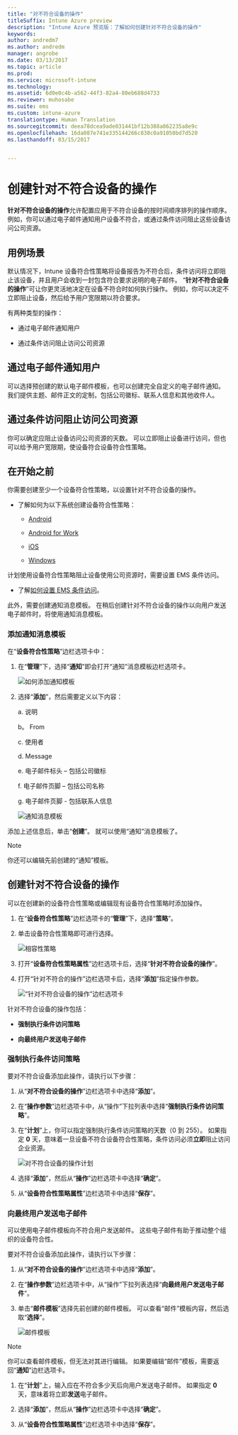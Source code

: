 ```yaml
---
title: "对不符合设备的操作"
titleSuffix: Intune Azure preview
description: "Intune Azure 预览版：了解如何创建针对不符合设备的操作"
keywords: 
author: andredm7
ms.author: andredm
manager: angrobe
ms.date: 03/13/2017
ms.topic: article
ms.prod: 
ms.service: microsoft-intune
ms.technology: 
ms.assetid: 6d0e0c4b-a562-44f3-82a4-80eb688d4733
ms.reviewer: muhosabe
ms.suite: ems
ms.custom: intune-azure
translationtype: Human Translation
ms.sourcegitcommit: deea78dcea9ade031441bf12b388a862235a8e9c
ms.openlocfilehash: 16da087e741e335144266c838c0a91050bd7d520
ms.lasthandoff: 03/15/2017


---
```


# <a name="create-actions-for-non-compliance"></a>创建针对不符合设备的操作

**针对不符合设备的操作**允许配置应用于不符合设备的按时间顺序排列的操作顺序。 例如，你可以通过电子邮件通知用户设备不符合，或通过条件访问阻止这些设备访问公司资源。

## <a name="use-case-scenario"></a>用例场景

默认情况下，Intune 设备符合性策略将设备报告为不符合后，条件访问将立即阻止该设备，并且用户会收到一封包含符合要求说明的电子邮件。 “**针对不符合设备的操作**”可让你更灵活地决定在设备不符合时如何执行操作。 例如，你可以决定不立即阻止设备，然后给予用户宽限期以符合要求。

有两种类型的操作：

-   通过电子邮件通知用户

-   通过条件访问阻止访问公司资源

## <a name="notify-the-user-via-email"></a>通过电子邮件通知用户

可以选择预创建的默认电子邮件模板，也可以创建完全自定义的电子邮件通知。 我们提供主题、邮件正文的定制，包括公司徽标、联系人信息和其他收件人。

## <a name="block-corporate-resource-access-through-conditional-access"></a>通过条件访问阻止访问公司资源

你可以确定应阻止设备访问公司资源的天数。 可以立即阻止设备进行访问，但也可以给予用户宽限期，使设备符合设备符合性策略。

## <a name="before-you-begin"></a>在开始之前

你需要创建至少一个设备符合性策略，以设置针对不符合设备的操作。

-   了解如何为以下系统创建设备符合性策略：

    -   [Android](https://docs.microsoft.com/intune-azure/set-device-compliance/create-a-compliance-policy-for-android)

    -   [Android for Work](https://docs.microsoft.com/intune-azure/set-device-compliance/create-a-compliance-policy-for-android-for-work)

    -   [iOS](https://docs.microsoft.com/intune-azure/set-device-compliance/create-a-compliance-policy-for-ios)

    -   [Windows](https://docs.microsoft.com/intune-azure/set-device-compliance/create-a-compliance-policy-for-windows)

计划使用设备符合性策略阻止设备使用公司资源时，需要设置 EMS 条件访问。

- 了解[如何设置 EMS 条件访问](https://docs.microsoft.com/azure/active-directory/active-directory-conditional-access)。

此外，需要创建通知消息模板。 在稍后创建针对不符合设备的操作以向用户发送电子邮件时，将使用通知消息模板。

### <a name="to-add-a-notification-message-template"></a>添加通知消息模板

在“**设备符合性策略**”边栏选项卡中：

1.  在“**管理**”下，选择“**通知**”即会打开“通知”消息模板边栏选项卡。

    ![如何添加通知模板](../media/afnc-1.png)

2.  选择“**添加**”，然后需要定义以下内容：

    a.  说明

    b。  From

    c.  使用者

    d.  Message

    e.  电子邮件标头 – 包括公司徽标

    f.  电子邮件页脚 – 包括公司名称

    g.  电子邮件页脚 - 包括联系人信息

     ![通知消息模板](../media/afnc-2.png)

添加上述信息后，单击“**创建**”。 就可以使用“通知”消息模板了。

> [!NOTE] 
> 你还可以编辑先前创建的“通知”模板。

## <a name="to-create-actions-for-non-compliance"></a>创建针对不符合设备的操作

可以在创建新的设备符合性策略或编辑现有设备符合性策略时添加操作。

1.  在“**设备符合性策略**”边栏选项卡的“**管理**”下，选择“**策略**”。

2.  单击设备符合性策略即可进行选择。

    ![相容性策略](../media/afnc-3.png)

3.  打开“**设备符合性策略属性**”边栏选项卡后，选择“**针对不符合设备的操作**”。

4.  打开“针对不符合的操作”边栏选项卡后，选择“**添加**”指定操作参数。

    ![“针对不符合设备的操作”边栏选项卡](../media/afnc-4.png)

针对不符合设备的操作包括：

-   **强制执行条件访问策略**

-   **向最终用户发送电子邮件**

### <a name="enforce-conditional-access-policy"></a>强制执行条件访问策略

要对不符合设备添加此操作，请执行以下步骤：

1.  从“**对不符合设备的操作**”边栏选项卡中选择“**添加**”。

2.  在“**操作参数**”边栏选项卡中，从“操作”下拉列表中选择“**强制执行条件访问策略**”。

3.  在“**计划**”上，你可以指定强制执行条件访问策略的天数（0 到 255）。 如果指定 **0** 天，意味着一旦设备不符合设备符合性策略，条件访问必须**立即**阻止访问企业资源。

    ![对不符合设备的操作计划](../media/afnc-5.png)

4.  选择“**添加**”，然后从“**操作**”边栏选项卡中选择“**确定**”。

5.  从“**设备符合性策略属性**”边栏选项卡中选择“**保存**”。

### <a name="send-e-mail-to-end-user"></a>向最终用户发送电子邮件

可以使用电子邮件模板向不符合用户发送邮件。 这些电子邮件有助于推动整个组织的设备符合性。

要对不符合设备添加此操作，请执行以下步骤：

1.  从“**对不符合设备的操作**”边栏选项卡中选择“**添加**”。

2.  在“**操作参数**”边栏选项卡中，从“操作”下拉列表选择“**向最终用户发送电子邮件**”。

3.  单击“**邮件模板**”选择先前创建的邮件模板。 可以查看“邮件”模板内容，然后选取“**选择**”。

    ![邮件模板](../media/afnc-6.png)

> [!NOTE] 
> 你可以查看邮件模板，但无法对其进行编辑。 如果要编辑“邮件”模板，需要返回“**通知**”边栏选项卡。

1.  在“**计划**”上，输入应在不符合多少天后向用户发送电子邮件。 如果指定 **0** 天，意味着将立即**发送**电子邮件。

2.  选择“**添加**”，然后从“**操作**”边栏选项卡中选择“**确定**”。

3.  从“**设备符合性策略属性**”边栏选项卡中选择“**保存**”。

